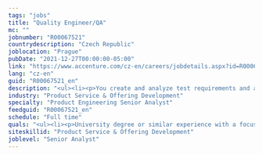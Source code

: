 ```yaml
---
tags: "jobs"
title: "Quality Engineer/QA"
mc: ""
jobnumber: "R00067521"
countrydescription: "Czech Republic"
joblocation: "Prague"
pubDate: "2021-12-27T00:00:00-05:00"
link: "https://www.accenture.com/cz-en/careers/jobdetails.aspx?id=R00067521_en"
lang: "cz-en"
guid: "R00067521_en"
description: "<ul><li><p>You create and analyze test requirements and accompany the complete project process with your QA expertise</p></li><li><p>You do a test planning and create acceptance criteria and test cases</p></li><li><p>You carry out explorative and systematic tests</p></li><li><p>You create automated tests using <span>JavaScript/TypeScript</span> using Selenium Cypress Puppeteer or similar tools</p></li><li><p>The error documentation and error tracking is recorded in a tracking tool</p></li><li><p>You support the error analysis</p></li><li><p>Your team is interdisciplinary and consists for example of designers developers strategists concept developers and project managers</p></li></ul>"
industry: "Product Service & Offering Development"
specialty: "Product Engineering Senior Analyst"
feedguid: "R00067521_en"
schedule: "Full time"
quals: "<ul><li><p>University degree or similar experience with a focus on IT</p></li><li><p>Practical experience Quality Engineer Tester or QA</p></li><li><p>Ideally agency experience and a passion for Product Design</p></li></ul>"
siteskillid: "Product Service & Offering Development"
joblevel: "Senior Analyst"
---
```

